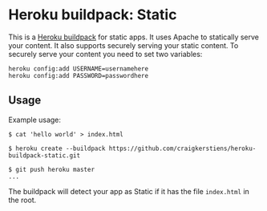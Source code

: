 Heroku buildpack: Static
========================

This is a [Heroku buildpack](http://devcenter.heroku.com/articles/buildpack) for static apps. 
It uses Apache to statically serve your content. It also supports securely serving your static content.
To securely serve your content you need to set two variables:

    heroku config:add USERNAME=usernamehere
    heroku config:add PASSWORD=passwordhere


Usage
-----

Example usage:

    $ cat 'hello world' > index.html

    $ heroku create --buildpack https://github.com/craigkerstiens/heroku-buildpack-static.git

    $ git push heroku master
    ...

The buildpack will detect your app as Static if it has the file `index.html` in the root. 
